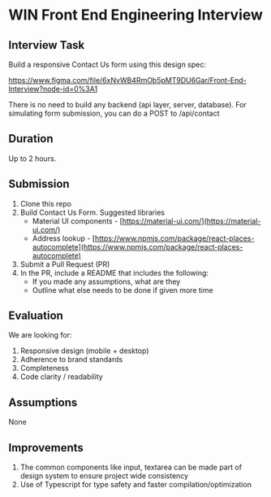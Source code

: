 # WIN Front End Engineering Interview

## Interview Task

Build a responsive Contact Us form using this design spec:

https://www.figma.com/file/6xNvWB4RmOb5pMT9DU6Gar/Front-End-Interview?node-id=0%3A1

There is no need to build any backend (api layer, server, database). For simulating form submission, you can do a POST to /api/contact

## Duration

Up to 2 hours.

## Submission

1.  Clone this repo
2.  Build Contact Us Form. Suggested libraries
    - Material UI components - [https://material-ui.com/](https://material-ui.com/)
    - Address lookup - [https://www.npmjs.com/package/react-places-autocomplete](https://www.npmjs.com/package/react-places-autocomplete)
3.  Submit a Pull Request (PR)
4.  In the PR, include a README that includes the following:
    - If you made any assumptions, what are they
    - Outline what else needs to be done if given more time

## Evaluation

We are looking for:

1. Responsive design (mobile + desktop)
2. Adherence to brand standards
3. Completeness
4. Code clarity / readability

## Assumptions

None

## Improvements

1. The common components like input, textarea can be made part of design system to ensure project wide consistency
2. Use of Typescript for type safety and faster compilation/optimization
